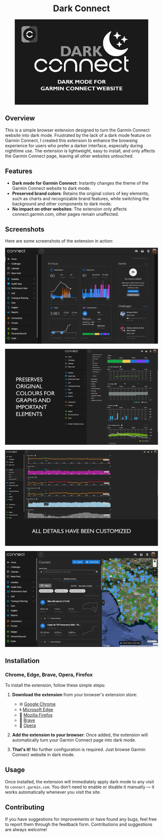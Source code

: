 <div align="center">

# Dark Connect

![banner](static/images/banner.png)

</div>

## Overview

This is a simple browser extension designed to turn the Garmin Connect website into dark mode. Frustrated by the lack of a dark mode feature on Garmin Connect, I created this extension to enhance the browsing experience for users who prefer a darker interface, especially during nighttime use. The extension is lightweight, easy to install, and only affects the Garmin Connect page, leaving all other websites untouched.

## Features

- **Dark mode for Garmin Connect**: Instantly changes the theme of the Garmin Connect website to dark mode.
- **Preserved brand colors**: Retains the original colors of key elements, such as charts and recognizable brand features, while switching the background and other components to dark mode.
- **No impact on other websites**: The extension only affects connect.garmin.com, other pages remain unaffected.

## Screenshots

Here are some screenshots of the extension in action:

![screenshot1](static/images/screenshot1.png)

![screenshot2](static/images/screenshot2.png)

![screenshot3](static/images/screenshot3.png)

![screenshot4](static/images/screenshot4.png)

## Installation

### Chrome, Edge, Brave, Opera, Firefox

To install the extension, follow these simple steps:

1. **Download the extension** from your browser's extension store:
    - 🌐 [Google Chrome](link-to-chrome-store)
    - 🌀 [Microsoft Edge](link-to-edge-store)
    - 🦊 [Mozilla Firefox](link-to-firefox-store)
    - 🦁 [Brave](link-to-brave-store)
    - 🔴 [Opera](link-to-opera-store)

2. **Add the extension to your browser**: Once added, the extension will automatically turn your Garmin Connect page into dark mode.

3. **That's it!** No further configuration is required. Just browse Garmin Connect website in dark mode.

## Usage

Once installed, the extension will immediately apply dark mode to any visit to `connect.garmin.com`. You don’t need to enable or disable it manually — it works automatically whenever you visit the site.

## Contributing

If you have suggestions for improvements or have found any bugs, feel free to report them through the feedback form. Contributions and suggestions are always welcome!
